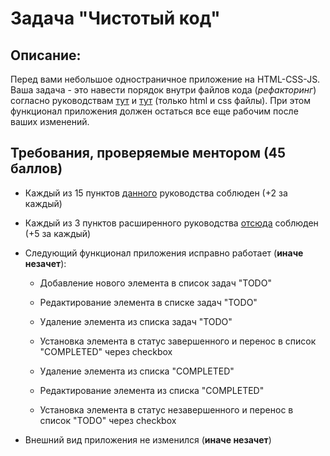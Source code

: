 # Задача "Чистотый код"

## Описание: 
Перед вами небольшое одностраничное приложение на HTML-CSS-JS.
Ваша задача - это навести порядок внутри файлов кода (_рефакторинг_) согласно руководствам
 [тут](https://github.com/ViktoryiaYatskova/code-quality-principles/blob/main/html-and-css.md)
 и [тут](https://github.com/ViktoryiaYatskova/code-quality-principles/blob/main/html-and-css-extended.md) (только html и css файлы). 
 При этом функционал приложения должен остаться все еще рабочим после ваших изменений.
 
## Требования, проверяемые ментором (45 баллов)

- Каждый из 15 пунктов [данного](https://github.com/ViktoryiaYatskova/code-quality-principles/blob/main/html-and-css.md) руководства соблюден (+2 за каждый)
- Каждый из 3 пунктов расширенного руководства [отсюда](https://github.com/ViktoryiaYatskova/code-quality-principles/blob/main/html-and-css-extended.md) соблюден (+5 за каждый)
- Следующий функционал приложения исправно работает (**иначе незачет**):

    - Добавление нового элемента в список задач "TODO"
    - Редактирование элемента в списке задач "TODO"
    - Удаление элемента из списка задач "TODO"
    - Установка элемента в статус завершенного и перенос в список "COMPLETED" через checkbox

    - Удаление элемента из списка "COMPLETED"
    - Редактирование элемента из списка "COMPLETED"
    - Установка элемента в статус незавершенного и перенос в список "TODO" через checkbox

- Внешний вид приложения не изменился (**иначе незачет**)